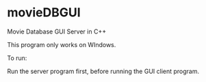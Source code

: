 # movieDBGUI
Movie Database GUI Server in C++

This program only works on WIndows.

To run:

Run the server program first, before running the GUI client program.
